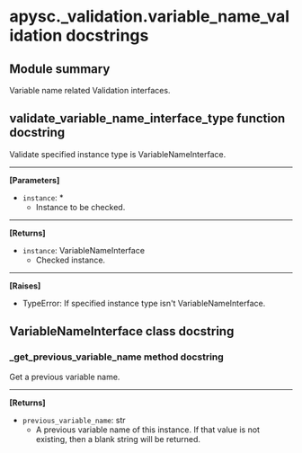 # apysc._validation.variable_name_validation docstrings

## Module summary

Variable name related Validation interfaces.

## validate_variable_name_interface_type function docstring

Validate specified instance type is VariableNameInterface.<hr>

**[Parameters]**

- `instance`: *
  - Instance to be checked.

<hr>

**[Returns]**

- `instance`: VariableNameInterface
  - Checked instance.

<hr>

**[Raises]**

- TypeError: If specified instance type isn't VariableNameInterface.

## VariableNameInterface class docstring



### _get_previous_variable_name method docstring

Get a previous variable name.<hr>

**[Returns]**

- `previous_variable_name`: str
  - A previous variable name of this instance. If that value is not existing, then a blank string will be returned.